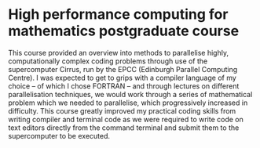 # High performance computing for mathematics postgraduate course

This course provided an overview into methods to parallelise highly, computationally complex coding problems through use of the supercomputer Cirrus, run by the EPCC (Edinburgh Parallel Computing Centre). I was expected to get to grips with a compiler language of my choice – of which I chose FORTRAN – and through lectures on different parallelisation techniques, we would work through a series of mathematical problem which we needed to parallelise, which progressively increased in difficulty. This course greatly improved my practical coding skills from writing compiler and terminal code as we were required to write code on text editors directly from the command terminal and submit them to the supercomputer to be executed.
